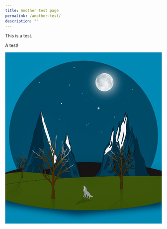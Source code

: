 ```yaml
---
title: Another test page
permalink: /another-test/
description: ""
---
```

This is a test.

A test!

![Test](/images/mountains-g80d215c20_1280.jpg)